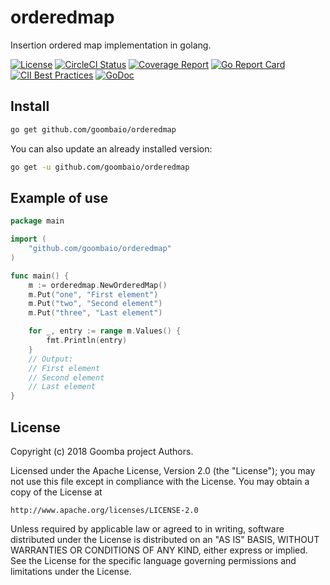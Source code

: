# orderedmap

Insertion ordered map implementation in golang.

[![License][License-Image]][License-URL]
[![CircleCI Status][CircleCI-Image]][CircleCI-URL]
[![Coverage Report][Coverage-Image]][Coverage-URL]
[![Go Report Card][GoReportCard-Image]][GoReportCard-URL]
[![CII Best Practices][CII-Image]][CII-URL]
[![GoDoc][GoDoc-Image]][GoDoc-URL]

## Install

```bash
go get github.com/goombaio/orderedmap
```

You can also update an already installed version:

```bash
go get -u github.com/goombaio/orderedmap
```

## Example of use

```go
package main

import (
    "github.com/goombaio/orderedmap"
)

func main() {
    m := orderedmap.NewOrderedMap()
    m.Put("one", "First element")
    m.Put("two", "Second element")
    m.Put("three", "Last element")

    for _, entry := range m.Values() {
        fmt.Println(entry)
    }
    // Output:
    // First element
    // Second element
    // Last element
}
```

## License

Copyright (c) 2018 Goomba project Authors.

Licensed under the Apache License, Version 2.0 (the "License");
you may not use this file except in compliance with the License.
You may obtain a copy of the License at

    http://www.apache.org/licenses/LICENSE-2.0

Unless required by applicable law or agreed to in writing, software
distributed under the License is distributed on an "AS IS" BASIS,
WITHOUT WARRANTIES OR CONDITIONS OF ANY KIND, either express or implied.
See the License for the specific language governing permissions and
limitations under the License.

[License-Image]: https://img.shields.io/badge/License-Apache-blue.svg
[License-URL]: http://opensource.org/licenses/Apache
[CircleCI-Image]: https://circleci.com/gh/goombaio/orderedmap.svg?style=svg
[CircleCI-URL]: https://circleci.com/gh/goombaio/orderedmap
[Coverage-Image]: https://codecov.io/gh/goombaio/orderedmap/branch/master/graph/badge.svg
[Coverage-URL]: https://codecov.io/gh/goombaio/orderedmap
[GoReportCard-Image]: https://goreportcard.com/badge/github.com/goombaio/orderedmap
[GoReportCard-URL]: https://goreportcard.com/report/github.com/goombaio/orderedmap
[CII-Image]: https://bestpractices.coreinfrastructure.org/projects/2183/badge
[CII-URL]: https://bestpractices.coreinfrastructure.org/projects/2183
[GoDoc-Image]: https://godoc.org/github.com/goombaio/orderedmap?status.svg
[GoDoc-URL]: http://godoc.org/github.com/goombaio/orderedmap
